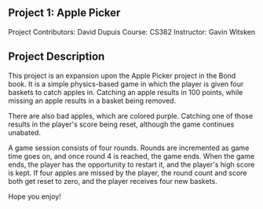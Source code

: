 ## Project 1: Apple Picker

Project Contributors: David Dupuis
Course: CS382
Instructor: Gavin Witsken

## Project Description

This project is an expansion upon the Apple Picker project in the Bond book. It is a simple physics-based game in which the player is given four baskets to catch apples in. Catching an apple results in 100 points, while missing an apple results in
a basket being removed.

There are also bad apples, which are colored purple. Catching one of those results in the player's score being reset, although the game continues unabated.

A game session consists of four rounds. Rounds are incremented as game time goes on, and once round 4 is reached, the game ends. When the game ends, the player has the opportunity to restart it, and the player's high score is kept.
If four apples are missed by the player, the round count and score both get reset to zero, and the player receives four new baskets.

Hope you enjoy!
